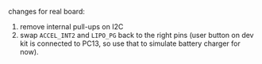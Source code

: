 

changes for real board:

1. remove internal pull-ups on I2C
2. swap `ACCEL_INT2` and `LIPO_PG` back to the right pins (user button on dev kit is connected to PC13, so use that to simulate battery charger for now). 